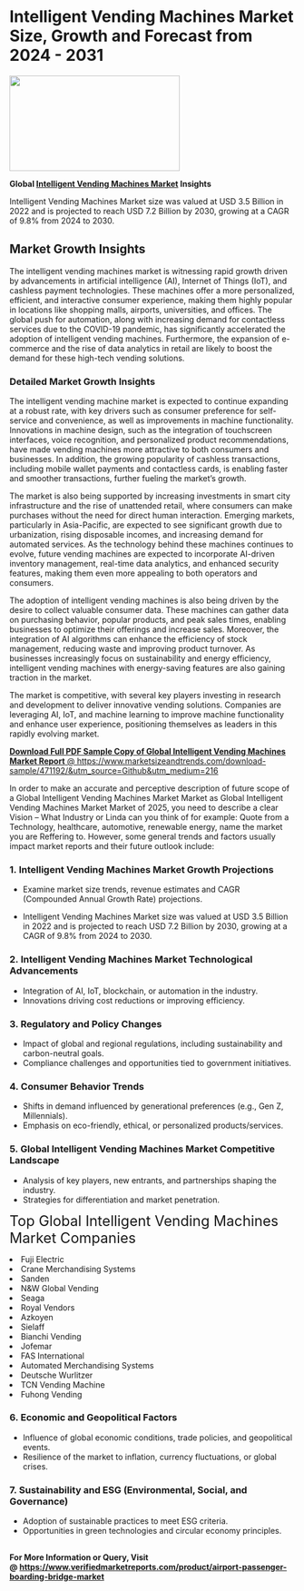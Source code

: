 <H1>Intelligent Vending Machines Market Size, Growth and Forecast from 2024 - 2031</H1><img class="aligncenter size-medium wp-image-584254" src="https://thirdeyenews.in/wp-content/uploads/2024/09/Global-Market-Research-300x168.jpeg" alt="" width="300" height="168" /><p><strong>Global&nbsp;<a href="https://www.marketsizeandtrends.com/download-sample/471192/&amp;utm_source=Github&utm_medium=216">Intelligent Vending Machines Market</a> Insights</strong></p><p>Intelligent Vending Machines Market size was valued at USD 3.5 Billion in 2022 and is projected to reach USD 7.2 Billion by 2030, growing at a CAGR of 9.8% from 2024 to 2030.</p><p><h2>Market Growth Insights</h2> <p>The intelligent vending machines market is witnessing rapid growth driven by advancements in artificial intelligence (AI), Internet of Things (IoT), and cashless payment technologies. These machines offer a more personalized, efficient, and interactive consumer experience, making them highly popular in locations like shopping malls, airports, universities, and offices. The global push for automation, along with increasing demand for contactless services due to the COVID-19 pandemic, has significantly accelerated the adoption of intelligent vending machines. Furthermore, the expansion of e-commerce and the rise of data analytics in retail are likely to boost the demand for these high-tech vending solutions.</p> <p><a href="#"></a></p> <h3>Detailed Market Growth Insights</h3> <p>The intelligent vending machine market is expected to continue expanding at a robust rate, with key drivers such as consumer preference for self-service and convenience, as well as improvements in machine functionality. Innovations in machine design, such as the integration of touchscreen interfaces, voice recognition, and personalized product recommendations, have made vending machines more attractive to both consumers and businesses. In addition, the growing popularity of cashless transactions, including mobile wallet payments and contactless cards, is enabling faster and smoother transactions, further fueling the market’s growth.</p> <p>The market is also being supported by increasing investments in smart city infrastructure and the rise of unattended retail, where consumers can make purchases without the need for direct human interaction. Emerging markets, particularly in Asia-Pacific, are expected to see significant growth due to urbanization, rising disposable incomes, and increasing demand for automated services. As the technology behind these machines continues to evolve, future vending machines are expected to incorporate AI-driven inventory management, real-time data analytics, and enhanced security features, making them even more appealing to both operators and consumers.</p> <p>The adoption of intelligent vending machines is also being driven by the desire to collect valuable consumer data. These machines can gather data on purchasing behavior, popular products, and peak sales times, enabling businesses to optimize their offerings and increase sales. Moreover, the integration of AI algorithms can enhance the efficiency of stock management, reducing waste and improving product turnover. As businesses increasingly focus on sustainability and energy efficiency, intelligent vending machines with energy-saving features are also gaining traction in the market.</p> <p>The market is competitive, with several key players investing in research and development to deliver innovative vending solutions. Companies are leveraging AI, IoT, and machine learning to improve machine functionality and enhance user experience, positioning themselves as leaders in this rapidly evolving market.</p> <p><a href="#"></p><p><span class=""><strong>Download Full PDF Sample Copy of Global Intelligent Vending Machines Market Report</strong> @ <a href="https://www.marketsizeandtrends.com/download-sample/471192/&amp;utm_source=Github&utm_medium=216" target="_blank">https://www.marketsizeandtrends.com/download-sample/471192/&amp;utm_source=Github&utm_medium=216</a></span></p><p>In order to make an accurate and perceptive description of future scope of a Global&nbsp;Intelligent Vending Machines Market Market as Global&nbsp;Intelligent Vending Machines Market Market of 2025, you need to describe a clear Vision &ndash; What Industry or Linda can you think of for example: Quote from a Technology, healthcare, automotive, renewable energy, name the market you are Reffering to. However, some general trends and factors usually impact market reports and their future outlook include:</p><h3>1.&nbsp;<strong>Intelligent Vending Machines Market Growth Projections</strong></h3><ul><li>Examine market size trends, revenue estimates and CAGR (Compounded Annual Growth Rate) projections.</li><li><p>Intelligent Vending Machines Market size was valued at USD 3.5 Billion in 2022 and is projected to reach USD 7.2 Billion by 2030, growing at a CAGR of 9.8% from 2024 to 2030.</p></li></ul><h3>2.&nbsp;<strong>Intelligent Vending Machines Market Technological Advancements</strong></h3><ul><li>Integration of AI, IoT, blockchain, or automation in the industry.</li><li>Innovations driving cost reductions or improving efficiency.</li></ul><h3>3.&nbsp;<strong>Regulatory and Policy Changes</strong></h3><ul><li>Impact of global and regional regulations, including sustainability and carbon-neutral goals.</li><li>Compliance challenges and opportunities tied to government initiatives.</li></ul><h3>4.&nbsp;<strong>Consumer Behavior Trends</strong></h3><ul><li>Shifts in demand influenced by generational preferences (e.g., Gen Z, Millennials).</li><li>Emphasis on eco-friendly, ethical, or personalized products/services.</li></ul><h3>5.&nbsp;<strong>Global Intelligent Vending Machines Market Competitive Landscape</strong></h3><ul><li>Analysis of key players, new entrants, and partnerships shaping the industry.</li><li>Strategies for differentiation and market penetration.</li></ul><p data-pm-slice="1 1 []"><span style="color: inherit; font-family: inherit; font-size: 25px;">Top Global Intelligent Vending Machines Market Companies</span></p><div class="" data-test-id=""><p><li>Fuji Electric</li><li> Crane Merchandising Systems</li><li> Sanden</li><li> N&W Global Vending</li><li> Seaga</li><li> Royal Vendors</li><li> Azkoyen</li><li> Sielaff</li><li> Bianchi Vending</li><li> Jofemar</li><li> FAS International</li><li> Automated Merchandising Systems</li><li> Deutsche Wurlitzer</li><li> TCN Vending Machine</li><li> Fuhong Vending</li></p></div><h3>6.&nbsp;<strong>Economic and Geopolitical Factors</strong></h3><ul><li>Influence of global economic conditions, trade policies, and geopolitical events.</li><li>Resilience of the market to inflation, currency fluctuations, or global crises.</li></ul><h3>7.&nbsp;<strong>Sustainability and ESG (Environmental, Social, and Governance)</strong></h3><ul><li>Adoption of sustainable practices to meet ESG criteria.</li><li>Opportunities in green technologies and circular economy principles.</li></ul><h2><strong style="font-size: 14px;">For More Information or Query, Visit @&nbsp;</strong><a style="background-color: #ffffff; font-size: 14px;" href="https://www.marketsizeandtrends.com/report/intelligent-vending-machines-market/" target="_blank">https://www.verifiedmarketreports.com/product/airport-passenger-boarding-bridge-market</a></h2>
